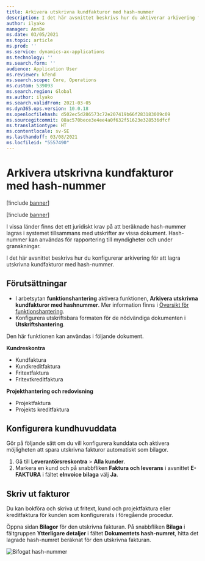 ```yaml
---
title: Arkivera utskrivna kundfakturor med hash-nummer
description: I det här avsnittet beskrivs hur du aktiverar arkivering för att lagra utskrivna kundfakturor med hash-nummer.
author: ilyako
manager: AnnBe
ms.date: 03/05/2021
ms.topic: article
ms.prod: ''
ms.service: dynamics-ax-applications
ms.technology: ''
ms.search.form: ''
audience: Application User
ms.reviewer: kfend
ms.search.scope: Core, Operations
ms.custom: 539093
ms.search.region: Global
ms.author: ilyako
ms.search.validFrom: 2021-03-05
ms.dyn365.ops.version: 10.0.18
ms.openlocfilehash: d502ec5d286573c72e207419b66f283183009c09
ms.sourcegitcommit: 08ac570bece3e4ee4a0f632f51623e328536dfcf
ms.translationtype: HT
ms.contentlocale: sv-SE
ms.lasthandoff: 03/08/2021
ms.locfileid: "5557490"
---
```

# <a name="archive-printed-customer-invoices-with-hash-numbers"></a>Arkivera utskrivna kundfakturor med hash-nummer

[!include [banner](../includes/banner.md)]

[!include [banner](../includes/preview-banner.md)]

I vissa länder finns det ett juridiskt krav på att beräknade hash-nummer lagras i systemet tillsammans med utskrifter av vissa dokument. Hash-nummer kan användas för rapportering till myndigheter och under granskningar.

I det här avsnittet beskrivs hur du konfigurerar arkivering för att lagra utskrivna kundfakturor med hash-nummer.

## <a name="prerequisites"></a>Förutsättningar

- I arbetsytan **funktionshantering** aktivera funktionen, **Arkivera utskrivna kundfakturor med hashnummer**. Mer information finns i [Översikt för funktionshantering](../../fin-ops-core/fin-ops/get-started/feature-management/feature-management-overview.md).
- Konfigurera utskriftsbara formaten för de nödvändiga dokumenten i **Utskriftshantering**.

Den här funktionen kan användas i följande dokument.

**Kundreskontra**
- Kundfaktura
- Kundkreditfaktura
- Fritextfaktura
- Fritextkreditfaktura

**Projekthantering och redovisning**
- Projektfaktura
- Projekts kreditfaktura

## <a name="configure-customer-master-data"></a>Konfigurera kundhuvuddata
Gör på följande sätt om du vill konfigurera kunddata och aktivera möjligheten att spara utskrivna fakturor automatiskt som bilagor.

1. Gå till **Leverantörsreskontra** > **Alla kunder**. 
2. Markera en kund och på snabbfliken **Faktura och leverans** i avsnittet **E-FAKTURA** i fältet **eInvoice bilaga** välj **Ja**.

## <a name="print-invoices"></a>Skriv ut fakturor
Du kan bokföra och skriva ut fritext, kund och projektfaktura eller kreditfaktura för kunden som konfigurerats i föregående procedur.

Öppna sidan **Bilagor** för den utskrivna fakturan. På snabbfliken **Bilaga** i fältgruppen **Ytterligare detaljer** i fältet **Dokumentets hash-numret**, hitta det lagrade hash-numret beräknat för den utskrivna fakturan.

![Bifogat hash-nummer](media/attach-hash-num.jpg)

